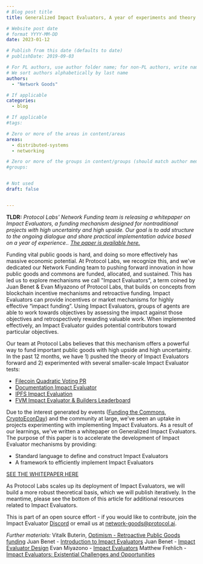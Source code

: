 ```yaml
---
# Blog post title
title: Generalized Impact Evaluators, A year of experiments and theory

# Website post date
# format YYYY-MM-DD
date: 2023-01-12

# Publish from this date (defaults to date)
# publishDate: 2019-09-03

# For PL authors, use author folder name; for non-PL authors, write name as in paper within ""
# We sort authors alphabetically by last name
authors:
  - "Network Goods"

# If applicable
categories:
  - blog

# If applicable
#tags:

# Zero or more of the areas in content/areas
areas:
  - distributed-systems
  - networking

# Zero or more of the groups in content/groups (should match author membership)
#groups:


# Not used
draft: false


---
```

**TLDR:** _Protocol Labs' Network Funding team is releasing a whitepaper on Impact Evaluators, a funding mechanism designed for nontraditional projects with high uncertainty and high upside. Our goal is to add structure to the ongoing dialogue and share practical implementation advice based on a year of experience.. [The paper is available here.](https://research.protocol.ai/publications/generalized-impact-evaluators/)_

Funding vital public goods is hard, and doing so more effectively has massive economic potential. At Protocol Labs, we recognize this, and we've dedicated our Network Funding team to pushing forward innovation in how public goods and commons are funded, allocated, and sustained.
This has led us to explore mechanisms we call "Impact Evaluators", a term coined by Juan Benet & Evan Miyazono of Protocol Labs, that builds on concepts from blockchain incentive mechanisms and retroactive funding.
Impact Evaluators can provide incentives or market mechanisms for highly effective “impact funding”. Using Impact Evaluators, groups of agents are able to work towards objectives by assessing the impact against those objectives and retrospectively rewarding valuable work. When implemented effectively, an Impact Evaluator guides potential contributors toward particular objectives. 

Our team at Protocol Labs believes that this mechanism offers a powerful way to fund important public goods with high upside and high uncertainty. In the past 12 months, we have 1) pushed the theory of Impact Evaluators forward and 2) experimented with several smaller-scale Impact Evaluator tests:
- [Filecoin Quadratic Voting PR](https://filecoin.io/blog/posts/a-public-goods-experiment-on-filecoin-retroactively-funding-impact-with-quadratic-voting/)
- [Documentation Impact Evaluator](https://github.com/protocol/Network-Funding/blob/main/Documentation_challenge.md)
- [IPFS Impact Evaluation](https://network-goods.notion.site/IPFS-Impact-Evaluator-Round-1-bcc8450ae387487fad9916cf9d645417)
- [FVM Impact Evaluator & Builders Leaderboard](https://network-goods.notion.site/Impact-Evaluators-Builders-Leaderboard-602ea6755b5642e1ad6f9da59a47fa62)

Due to the interest generated by events ([Funding the Commons](https://fundingthecommons.io/), [CryptoEconDay](https://www.cryptoeconday.io/)) and the community at large, we’ve seen an uptake in projects experimenting with implementing Impact Evaluators. As a result of our learnings, we've written a whitepaper on Generalized Impact Evaluators. The purpose of this paper is to accelerate the development of Impact Evaluator mechanisms by providing:
- Standard language to define and construct Impact Evaluators
- A framework to efficiently implement Impact Evaluators

[SEE THE WHITEPAPER HERE]([url](https://research.protocol.ai/publications/generalized-impact-evaluators/))

As Protocol Labs scales up its deployment of Impact Evaluators, we will build a more robust theoretical basis, which we will publish iteratively.  In the meantime, please see the bottom of this article for additional resources related to Impact Evaluators. 

This is part of an open source effort - if you would like to contribute, join the Impact Evaluator [Discord](https://discord.gg/vPFbvw5Fke) or email us at network-goods@protocol.ai.

_Further materials:_
Vitalk Buterin, [Optimism - Retroactive Public Goods funding](https://medium.com/ethereum-optimism/retroactive-public-goods-funding-33c9b7d00f0c)
Juan Benet - [Introduction to Impact Evaluators](https://youtu.be/TdDHWv00Z4E)
Juan Benet - [Impact Evaluator Design](https://youtu.be/1soPQ31ZHkQ)
Evan Miyazono - [Impact Evaluators](https://youtu.be/dpLtrugjfMc)
Matthew Frehlich - [Impact Evaluators: Existential Challenges and Opportunities](https://youtu.be/3X141_IFDm0)
